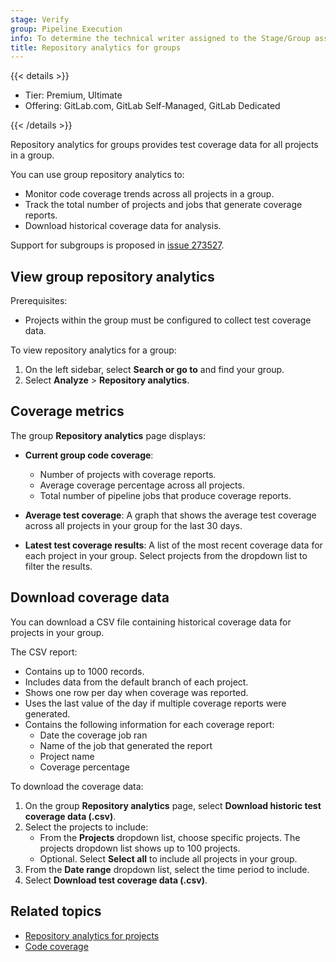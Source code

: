 ```yaml
---
stage: Verify
group: Pipeline Execution
info: To determine the technical writer assigned to the Stage/Group associated with this page, see https://handbook.gitlab.com/handbook/product/ux/technical-writing/#assignments
title: Repository analytics for groups
---
```


{{< details >}}

- Tier: Premium, Ultimate
- Offering: GitLab.com, GitLab Self-Managed, GitLab Dedicated

{{< /details >}}

Repository analytics for groups provides test coverage data for all projects in a group.

You can use group repository analytics to:

- Monitor code coverage trends across all projects in a group.
- Track the total number of projects and jobs that generate coverage reports.
- Download historical coverage data for analysis.

Support for subgroups is proposed in [issue 273527](https://gitlab.com/gitlab-org/gitlab/-/issues/273527).

## View group repository analytics

Prerequisites:

- Projects within the group must be configured to collect test coverage data.

To view repository analytics for a group:

1. On the left sidebar, select **Search or go to** and find your group.
1. Select **Analyze** > **Repository analytics**.

## Coverage metrics

The group **Repository analytics** page displays:

- **Current group code coverage**:
  - Number of projects with coverage reports.
  - Average coverage percentage across all projects.
  - Total number of pipeline jobs that produce coverage reports.

- **Average test coverage**: A graph that shows the average test coverage across all projects in your group for the last 30 days.

- **Latest test coverage results**: A list of the most recent coverage data for each project in your group. Select projects from the dropdown list to filter the results.

## Download coverage data

You can download a CSV file containing historical coverage data for projects in your group.

The CSV report:

- Contains up to 1000 records.
- Includes data from the default branch of each project.
- Shows one row per day when coverage was reported.
- Uses the last value of the day if multiple coverage reports were generated.
- Contains the following information for each coverage report:
  - Date the coverage job ran
  - Name of the job that generated the report
  - Project name
  - Coverage percentage

To download the coverage data:

1. On the group **Repository analytics** page, select **Download historic test coverage data (.csv)**.
1. Select the projects to include:
   - From the **Projects** dropdown list, choose specific projects. The projects dropdown list shows up to 100 projects.
   - Optional. Select **Select all** to include all projects in your group.
1. From the **Date range** dropdown list, select the time period to include.
1. Select **Download test coverage data (.csv)**.

## Related topics

- [Repository analytics for projects](../../analytics/repository_analytics.md)
- [Code coverage](../../../ci/testing/code_coverage/_index.md)
